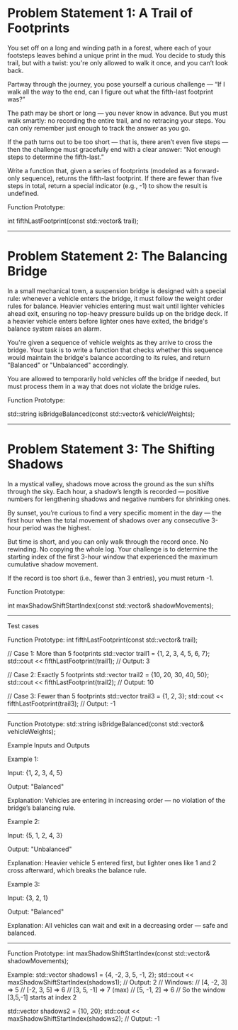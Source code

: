 <h1 align="left"> Problem Statement 1: A Trail of Footprints </h1>

You set off on a long and winding path in a forest, where each of your footsteps leaves behind a unique print in the mud. You decide to study this trail, but with a twist: you're only allowed to walk it once, and you can’t look back.

Partway through the journey, you pose yourself a curious challenge — “If I walk all the way to the end, can I figure out what the fifth-last footprint was?”

The path may be short or long — you never know in advance. But you must walk smartly: no recording the entire trail, and no retracing your steps. You can only remember just enough to track the answer as you go.

If the path turns out to be too short — that is, there aren’t even five steps — then the challenge must gracefully end with a clear answer: “Not enough steps to determine the fifth-last.”

Write a function that, given a series of footprints (modeled as a forward-only sequence), returns the fifth-last footprint. If there are fewer than five steps in total, return a special indicator (e.g., -1) to show the result is undefined.

Function Prototype:

int fifthLastFootprint(const std::vector& trail);

---

<h1 align="left">Problem Statement 2: The Balancing Bridge </h1> 

In a small mechanical town, a suspension bridge is designed with a special rule: whenever a vehicle enters the bridge, it must follow the weight order rules for balance. Heavier vehicles entering must wait until lighter vehicles ahead exit, ensuring no top-heavy pressure builds up on the bridge deck. If a heavier vehicle enters before lighter ones have exited, the bridge's balance system raises an alarm.

You're given a sequence of vehicle weights as they arrive to cross the bridge. Your task is to write a function that checks whether this sequence would maintain the bridge's balance according to its rules, and return "Balanced" or "Unbalanced" accordingly.

You are allowed to temporarily hold vehicles off the bridge if needed, but must process them in a way that does not violate the bridge rules.

Function Prototype:

std::string isBridgeBalanced(const std::vector<int>& vehicleWeights);


---

<h1 align="left"> Problem Statement 3: The Shifting Shadows  </h1>

In a mystical valley, shadows move across the ground as the sun shifts through the sky. Each hour, a shadow’s length is recorded — positive numbers for lengthening shadows and negative numbers for shrinking ones.

By sunset, you’re curious to find a very specific moment in the day — the first hour when the total movement of shadows over any consecutive 3-hour period was the highest.

But time is short, and you can only walk through the record once. No rewinding. No copying the whole log. Your challenge is to determine the starting index of the first 3-hour window that experienced the maximum cumulative shadow movement.

If the record is too short (i.e., fewer than 3 entries), you must return -1.

Function Prototype:

int maxShadowShiftStartIndex(const std::vector<int>& shadowMovements);

---



Test cases   

Function Prototype:
int fifthLastFootprint(const std::vector& trail);

// Case 1: More than 5 footprints std::vector trail1 = {1, 2, 3, 4, 5, 6, 7}; std::cout << fifthLastFootprint(trail1); // Output: 3

// Case 2: Exactly 5 footprints std::vector trail2 = {10, 20, 30, 40, 50}; std::cout << fifthLastFootprint(trail2); // Output: 10

// Case 3: Fewer than 5 footprints std::vector trail3 = {1, 2, 3}; std::cout << fifthLastFootprint(trail3); // Output: -1


---  

Function Prototype:
std::string isBridgeBalanced(const std::vector<int>& vehicleWeights);


Example Inputs and Outputs

Example 1:

Input:  {1, 2, 3, 4, 5}

Output: "Balanced"

Explanation: Vehicles are entering in increasing order — no violation of the bridge’s balancing rule.

Example 2:

Input:  {5, 1, 2, 4, 3}

Output: "Unbalanced"

Explanation: Heavier vehicle 5 entered first, but lighter ones like 1 and 2 cross afterward, which breaks the balance rule.

Example 3:

Input:  {3, 2, 1}

Output: "Balanced"

Explanation: All vehicles can wait and exit in a decreasing order — safe and balanced.

---

Function Prototype:
int maxShadowShiftStartIndex(const std::vector<int>& shadowMovements);

Example:
std::vector<int> shadows1 = {4, -2, 3, 5, -1, 2};
std::cout << maxShadowShiftStartIndex(shadows1); // Output: 2
// Windows:
// [4, -2, 3] => 5
// [-2, 3, 5] => 6
// [3, 5, -1] => 7 (max)
// [5, -1, 2] => 6
// So the window [3,5,-1] starts at index 2

std::vector<int> shadows2 = {10, 20};
std::cout << maxShadowShiftStartIndex(shadows2); // Output: -1	

